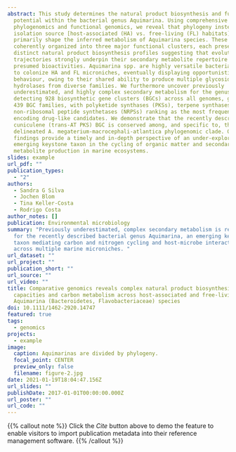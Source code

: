 ```yaml
---
abstract: This study determines the natural product biosynthesis and full coding
  potential within the bacterial genus Aquimarina. Using comprehensive
  phylogenomics and functional genomics, we reveal that phylogeny instead of
  isolation source [host‐associated (HA) vs. free‐living (FL) habitats]
  primarily shape the inferred metabolism of Aquimarina species. These can be
  coherently organized into three major functional clusters, each presenting
  distinct natural product biosynthesis profiles suggesting that evolutionary
  trajectories strongly underpin their secondary metabolite repertoire and
  presumed bioactivities. Aquimarina spp. are highly versatile bacteria equipped
  to colonize HA and FL microniches, eventually displaying opportunistic
  behaviour, owing to their shared ability to produce multiple glycoside
  hydrolases from diverse families. We furthermore uncover previously
  underestimated, and highly complex secondary metabolism for the genus by
  detecting 928 biosynthetic gene clusters (BGCs) across all genomes, grouped in
  439 BGC families, with polyketide synthases (PKSs), terpene synthases and
  non‐ribosomal peptide synthetases (NRPSs) ranking as the most frequent BGCs
  encoding drug‐like candidates. We demonstrate that the recently described
  cuniculene (trans‐AT PKS) BGC is conserved among, and specific to, the here
  delineated A. megaterium‐macrocephali‐atlantica phylogenomic clade. Our
  findings provide a timely and in‐depth perspective of an under‐explored yet
  emerging keystone taxon in the cycling of organic matter and secondary
  metabolite production in marine ecosystems.
slides: example
url_pdf: ""
publication_types:
  - "2"
authors:
  - Sandra G Silva
  - Jochen Blom
  - Tina Keller‐Costa
  - Rodrigo Costa
author_notes: []
publication: Environmental microbiology
summary: "Previously underestimated, complex secondary metabolism is revealed
  for the recently described bacterial genus Aquimarina, an emerging keystone
  taxon mediating carbon and nitrogen cycling and host-microbe interactions
  across multiple marine microniches. "
url_dataset: ""
url_project: ""
publication_short: ""
url_source: ""
url_video: ""
title: Comparative genomics reveals complex natural product biosynthesis
  capacities and carbon metabolism across host-associated and free-living
  Aquimarina (Bacteroidetes, Flavobacteriaceae) species
doi: 10.1111/1462-2920.14747
featured: true
tags:
  - genomics
projects:
  - example
image:
  caption: Aquimarinas are divided by phylogeny.
  focal_point: CENTER
  preview_only: false
  filename: figure-2.jpg
date: 2021-01-19T18:04:47.156Z
url_slides: ""
publishDate: 2017-01-01T00:00:00.000Z
url_poster: ""
url_code: ""
---
```

{{% callout note %}}
Click the *Cite* button above to demo the feature to enable visitors to import publication metadata into their reference management software.
{{% /callout %}}